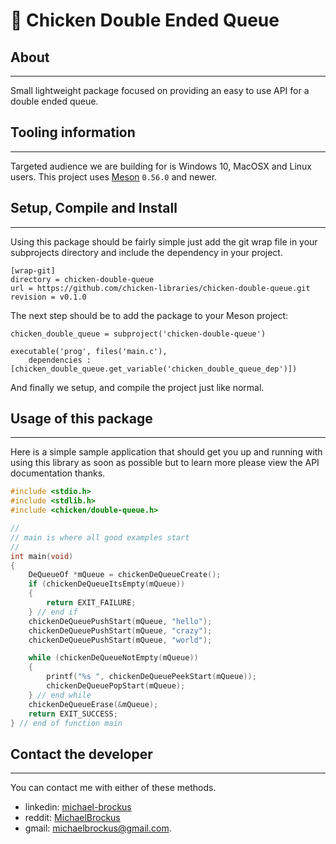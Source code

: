 # 🐓 Chicken Double Ended Queue

## About

* * *

Small lightweight package focused on providing an easy to use API for a double ended
queue.

## Tooling information

* * *

Targeted audience we are building for is Windows 10, MacOSX and Linux users. This
project uses [Meson](https://mesonbuild.com/) `0.56.0` and newer.

## Setup, Compile and Install

* * *

Using this package should be fairly simple just add the git wrap file in your subprojects
directory and include the dependency in your project.

```console
[wrap-git]
directory = chicken-double-queue
url = https://github.com/chicken-libraries/chicken-double-queue.git
revision = v0.1.0
```


The next step should be to add the package to your Meson project:

```meson
chicken_double_queue = subproject('chicken-double-queue')

executable('prog', files('main.c'),
    dependencies : [chicken_double_queue.get_variable('chicken_double_queue_dep')])

```

And finally we setup, and compile the project just like normal.

## Usage of this package

* * *

Here is a simple sample application that should get you up and running with using this
library as soon as possible but to learn more please view the API documentation thanks.

```c
#include <stdio.h>
#include <stdlib.h>
#include <chicken/double-queue.h>

//
// main is where all good examples start
//
int main(void)
{
    DeQueueOf *mQueue = chickenDeQueueCreate();
    if (chickenDeQueueItsEmpty(mQueue))
    {
        return EXIT_FAILURE;
    } // end if
    chickenDeQueuePushStart(mQueue, "hello");
    chickenDeQueuePushStart(mQueue, "crazy");
    chickenDeQueuePushStart(mQueue, "world");

    while (chickenDeQueueNotEmpty(mQueue))
    {
        printf("%s ", chickenDeQueuePeekStart(mQueue));
        chickenDeQueuePopStart(mQueue);
    } // end while
    chickenDeQueueErase(&mQueue);
    return EXIT_SUCCESS;
} // end of function main

```

## Contact the developer

* * *

You can contact me with either of these methods.

-   linkedin: [michael-brockus](https://www.linkedin.com/in/michael-brockus-1009a1174/)
-   reddit: [MichaelBrockus](https://www.reddit.com/user/MichaelBrockus)
-   gmail: [michaelbrockus@gmail.com](mailto:michaelbrockus@gmail.com).
